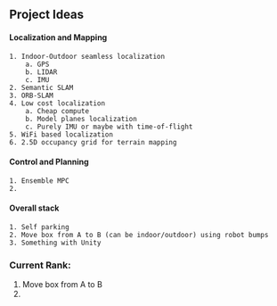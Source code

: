 ## Project Ideas

#### Localization and Mapping

    1. Indoor-Outdoor seamless localization
        a. GPS
        b. LIDAR
        c. IMU
    2. Semantic SLAM
    3. ORB-SLAM
    4. Low cost localization
        a. Cheap compute
        b. Model planes localization
        c. Purely IMU or maybe with time-of-flight
    5. WiFi based localization
    6. 2.5D occupancy grid for terrain mapping


#### Control and Planning

    1. Ensemble MPC
    2. 


#### Overall stack

    1. Self parking
    2. Move box from A to B (can be indoor/outdoor) using robot bumps
    3. Something with Unity


### Current Rank:
1. Move box from A to B
2. 